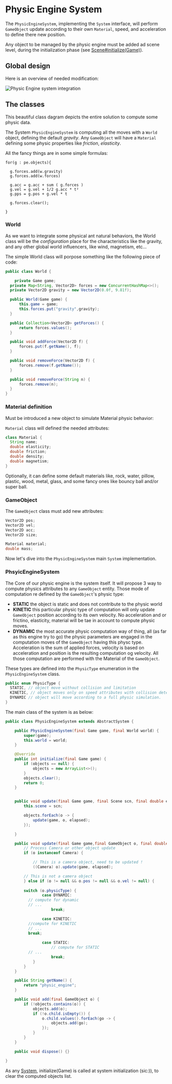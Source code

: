 # Physic Engine System

The `PhysicEngineSystem`, implementing the `System` interface, will perform `GameObject` update according to their own `Material`, speed, and acceleration to define there new position.

Any object to be managed by the physic engine must be added ad scene level, during the initialization phase (see [Scene#initialize(Game)](./scene_and_manager_system.md/#scene-interface "see details")).

## Global design 

Here is an overview of needed modification:

![Physic Engine system integration](http://www.plantuml.com/plantuml/png/hL9DRzGm4BtxLqGzfMnxWAD1LLL0W4G1KGdEi_OqE-2FQCPPkaNyTvp4IvAI7f3OWzVptlFa-Oql9G6dpZibtocqmE0h7qCqEuuUgyGTAWe9-HOCLZS7IUX_gYh_DXGe4JYwnxhHRy3ZwOWtc3xagZxLDuafD2DgITee6LM_b74WKlL7IYlkGYPArxPBDUbt_VzR2DOX5uenMEIQzUTXa_7d8z6r5XBMwA0LjDh6RkimaySlVTeTXCphq530yGeL-TQXnv1aTgdpkFs69eb-Jv9UzFu-3i15vZR68V3WSWFMratKas106NtSumensYiXdLLp_gp2OdVAvMLqZeHY-5zM7tFwBqOdUnFM-zYuQFINN4H-zgglz-WMDPWbBtIF2y23ICbWvc6APMtmavlhB6O2DtYn68JIOTRjbiaaYc46UMW29X8_mp3tIcHcPu_zlqPsTcZUCEopOE7zDhB1CeCZVl7dxDLLl9jdj9v1bgi-q-hawSdvULuUFW1j-jeYvtAfN7dOkbr03m-Ceci8q21hEKZUgcE6asoQiVQ5LFrjLXNRRRnJKrqqJnOQioDdrTzsLyNbQJygpyiu5_sZNoynsCwxtm00)

## The classes

This beautiful class dagram depicts the entire solution to compute some physic data.

The System `PhysicEngineSystem` is computing all the moves with a `World` object, defining the default *gravity*. Any `GameObject` will have a `Material` defining some physic properties like *friction*, *elasticity*.

All the fancy things are in some simple formulas:

```
for(g : pe.objects){

  g.forces.add(w.gravity)
  g.forces.add(w.forces)

  g.acc = g.acc + sum ( g.forces )
  g.vel = g.vel + 1/2 g.acc * t²
  g.pps = g.pos + g.vel * t

  g.forces.clear();
  
}
```

### World

As we want to integrate some physical ant natural behaviors, the World class will be the *configuration* place for the characteristics like the gravity, and any other global world influencers, like wind, magnetism, etc...

The simple World class will porpose something like the following piece of code:

```java
public class World {

	private Game game;
  private Map<String, Vector2D> forces = new ConcurrentHashMap<>();
  private Vector2D gravity = new Vector2D(0.0f, 9.81f);

  public World(Game game) {
      this.game = game;
      this.forces.put("gravity",gravity);
  }

  public Collection<Vector2D> getForces() {
      return forces.values();
  }

  public void addForce(Vector2D f) {
      forces.put(f.getName(), f);
  }

  public void removeForce(Vector2D f) {
      forces.remove(f.getName());
  }

  public void removeForce(String n) {
      forces.remove(n);
  }
}
```

### Material definition

Must be introduced a new object to simulate Material physic behavior:

`Material` class will defined the needed attributes:

```java
class Material {
  String name;
  double elasticity;
  double friction;
  double density;
  double magnetism;
}
```

Optionally, it can define some default materials like, rock, water, pillow, plastic, wood, metal, glass, and some fancy ones like bouncy ball and/or super ball.

### GameObject

The `GameObject` class must add new attributes:

```java
Vector2D pos;
Vector2D vel;
Vector2D acc;
Vector2D size;

Material material;
double mass;
```
Now let's dive into the `PhysicEngineSystem` main `System` implementation.

### PhsyicEngineSystem

The Core of our physic engine is the system itself. It will propose 3 way to compute physics attributes to any `GameObject` entity. Those mode of computation re defined by the `GameObject`'s physic type:

- **STATIC** the object is static and does not contribute to the physic world
- **KINETIC** this particular physic type of computation will only update `GameObject` position according to its own velocity. No acceleration and or frictino, elasticity, material will be tae in account to compute physic moves.
- **DYNAMIC** the most accurate physic computation way of thing, all (as far as this engine try to go) the physic parameters are engaged in the computation moves of the `GameObject` having this physc type. Acceleration is the sum of applied forces, velocity is based on acceleration and position is the resulting computation og velocity. All those computation are performed with the Material of the `GameObject`.

These types are defined into the `PhysicType` enumeration in the `PhysicEngineSystem` class.

```Java
public enum PhysicType {
  STATIC, // object move without collision and limitation
  KINETIC, // object moves only on speed attributes with collision detection
  DYNAMIC // object will move according to a full physic simulation.
}
```

The main class of the system is as below:

```java
public class PhysicEngineSystem extends AbstractSystem {

	public PhysicEngineSystem(final Game game, final World world) {
		super(game);
		this.world = world;
	}

	@Override
	public int initialize(final Game game) {
		if (objects == null) {
			objects = new ArrayList<>();
		}
		objects.clear();
		return 0;
	}


	public void update(final Game game, final Scene scn, final double elapsed) {
		this.scene = scn;

		objects.forEach(o -> {
			update(game, o, elapsed);
		});

	}

	public void update(final Game game,final GameObject o, final double elapsed) {
		// Process Camera or other object update
		if (o instanceof Camera) {

			// This is a camera object, need to be updated !
			((Camera) o).update(game, elapsed);

		// This is not a camera object
		} else if (o != null && o.pos != null && o.vel != null) {
    
    	switch (o.physicType) {
				case DYNAMIC:
          // compute for dynamic
          // ...
					break;

				case KINETIC:
          //compute for KINETIC
          // ...
          break;
          
				case STATIC:
					// compute for STATIC
          // ...
					break;
			}
		}
	}

	public String getName() {
		return "physic_engine";
	}

	public void add(final GameObject o) {
		if (!objects.contains(o)) {
			objects.add(o);
			if (!o.child.isEmpty()) {
				o.child.values().forEach(go -> {
					objects.add(go);
				});
			}
		}
	}

	public void dispose() {}

}

```

As any [System](SystemManager), initialize(Game) is called at system initialization (sic:)), to clear the computed objects list.
